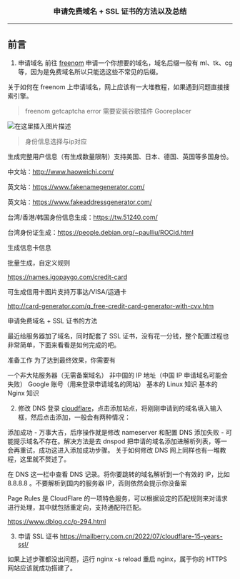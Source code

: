### <center>申请免费域名 + SSL 证书的方法以及总结
***
## 前言

1. 申请域名
   前往 [freenom](https://www.freenom.com) 申请一个你想要的域名，域名后缀一般有 ml、tk、cg 等，因为是免费域名所以只能选这些不常见的后缀。

关于如何在 freenom 上申请域名，网上应该有一大堆教程，如果遇到问题直接搜索引擎。

> freenom getcaptcha error 需要安装谷歌插件 Gooreplacer

![在这里插入图片描述](https://img-blog.csdnimg.cn/ead1f4f3a33f4eea833cb003547a8351.png)

> 身份信息选择与ip对应

生成完整用户信息（有生成数量限制）支持美国、日本、德国、英国等多国身份。

中文站：http://www.haoweichi.com/

英文站：https://www.fakenamegenerator.com/

英文站：https://www.fakeaddressgenerator.com/

台湾/香港/韩国身份信息生成：https://tw.51240.com/

台湾身份证生成：https://people.debian.org/~paulliu/ROCid.html

生成信息卡信息

批量生成，自定义规则

https://names.igopaygo.com/credit-card

可生成信用卡图片支持万事达/VISA/运通卡

http://card-generator.com/q_free-credit-card-generator-with-cvv.htm



申请免费域名 + SSL 证书的方法

最近给服务器加了域名，同时配套了 SSL 证书，没有花一分钱，整个配置过程也非常简单，下面来看看是如何完成的吧。

准备工作
为了达到最终效果，你需要有

一个非大陆服务器（无需备案域名）
非中国的 IP 地址（中国 IP 申请域名可能会失败）
Google 账号（用来登录申请域名的网站）
基本的 Linux 知识
基本的 Nginx 知识


2. 修改 DNS
   登录 [cloudflare](https://www.cloudflare.com/)，点击添加站点，将刚刚申请到的域名填入输入框，然后点击添加，一般会有两种情况：

添加成功 - 万事大吉，后序操作就是修改 nameserver 和配置 DNS
添加失败 - 可能提示域名不存在。解决方法是去 dnspod 把申请的域名添加进解析列表，等一会再重试，成功这进入添加成功步骤。
关于如何修改 DNS 网上同样也有一堆教程，这里就不赘述了。


在 DNS 这一栏中查看 DNS 记录。将你要跳转的域名解析到一个有效的 IP，比如 8.8.8.8 。不要解析到国内的服务器 IP，否则依然会提示你没备案

Page Rules 是 CloudFlare 的一项特色服务，可以根据设定的匹配规则来对请求进行处理，其中就包括重定向，支持通配符匹配。

https://www.dblog.cc/p-294.html

3. 申请 SSL 证书
   https://mailberry.com.cn/2022/07/cloudflare-15-years-ssl/

如果上述步骤都没出问题，运行 nginx -s reload 重启 nginx，属于你的 HTTPS 网站应该就成功搭建了。
